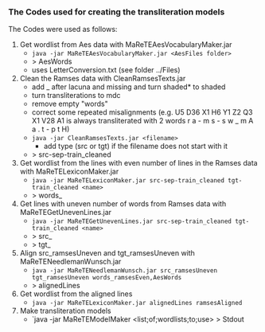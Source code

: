 ### The Codes used for creating the transliteration models

The Codes were used as follows:

1. Get wordlist from Aes data with MaReTEAesVocabularyMaker.jar
   * `java -jar MaReTEAesVocabularyMaker.jar <AesFiles folder>`
   * \> AesWords
   * uses LetterConversion.txt (see folder ../Files)
2. Clean the Ramses data with CleanRamsesTexts.jar
   - add _ after lacuna and missing and turn shaded* to shaded
	- turn transliterations to mdc
	- remove empty "words"
	- correct some repeated misalignments (e.g. U5 D36 X1 H6 Y1 Z2 Q3 X1 V28 A1 is always transliterated with 2 words r a - m s - s w _ m A a . t - p t H)
   * `java -jar CleanRamsesTexts.jar <filename>`
       - add type (src or tgt) if the filename does not start with it
   * \> src-sep-train_cleaned
3. Get wordlist from the lines with even number of lines in the Ramses data with MaReTELexiconMaker.jar
   * `java -jar MaReTELexiconMaker.jar src-sep-train_cleaned tgt-train_cleaned <name>`
   * \> words_<name>
4. Get lines with uneven number of words from Ramses data with MaReTEGetUnevenLines.jar
   * `java -jar MaReTEGetUnevenLines.jar src-sep-train_cleaned tgt-train_cleaned <name>`
   * \> src_<name>
   * \> tgt_<name>
5. Align src_ramsesUneven and tgt_ramsesUneven with MaReTENeedlemanWunsch.jar
   * `java -jar MaReTENeedlemanWunsch.jar src_ramsesUneven tgt_ramsesUneven words_ramsesEven,AesWords`
   * \> alignedLines
6. Get wordlist from the aligned lines
   * `java -jar MaReTELexiconMaker.jar alignedLines ramsesAligned`
7. Make transliteration models
   * `java -jar MaReTEModelMaker <list;of;wordlists;to;use> <name of model> <source of model> > Stdout
